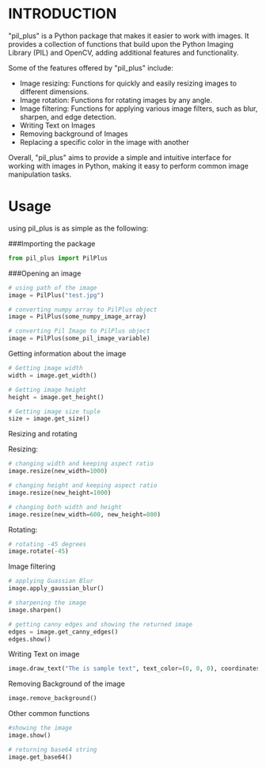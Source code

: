 # INTRODUCTION

"pil_plus" is a Python package that makes it easier to work with images. It provides a collection of functions that build upon the Python Imaging Library (PIL) and OpenCV, adding additional features and functionality.

Some of the features offered by "pil_plus" include:

* Image resizing: Functions for quickly and easily resizing images to different dimensions.
* Image rotation: Functions for rotating images by any angle.
* Image filtering: Functions for applying various image filters, such as blur, sharpen, and edge detection.
* Writing Text on Images
* Removing background of Images
* Replacing a specific color in the image with another

Overall, "pil_plus" aims to provide a simple and intuitive interface for working with images in Python, making it easy to perform common image manipulation tasks.

# Usage

using pil_plus is as simple as the following:

###Importing the package
```python
from pil_plus import PilPlus
```
###Opening an image
```python
# using path of the image
image = PilPlus("test.jpg")

# converting numpy array to PilPlus object
image = PilPlus(some_numpy_image_array)

# converting Pil Image to PilPlus object
image = PilPlus(some_pil_image_variable)
```
Getting information about the image
```python
# Getting image width
width = image.get_width()

# Getting image height
height = image.get_height()

# Getting image size tuple
size = image.get_size()
```
Resizing and rotating

Resizing:
```python
# changing width and keeping aspect ratio
image.resize(new_width=1000)

# changing height and keeping aspect ratio
image.resize(new_height=1000)

# changing both width and height
image.resize(new_width=600, new_height=800)
```
Rotating:
```python
# rotating -45 degrees
image.rotate(-45)
```
Image filtering
```python
# applying Guassian Blur
image.apply_gaussian_blur()

# sharpening the image
image.sharpen()

# getting canny edges and showing the returned image
edges = image.get_canny_edges()
edges.show()
```
Writing Text on image
```python
image.draw_text("The is sample text", text_color=(0, 0, 0), coordinates=(0, 0))
```
Removing Background of the image
```python
image.remove_background()
```

Other common functions
```python
#showing the image
image.show()

# returning base64 string
image.get_base64()
```
